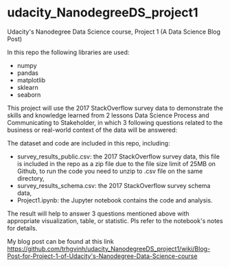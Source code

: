 # udacity_NanodegreeDS_project1
Udacity's Nanodegree Data Science course, Project 1 (A Data Science Blog Post)

In this repo the following libraries are used:
- numpy
- pandas
- matplotlib
- sklearn
- seaborn

This project will use the 2017 StackOverflow survey data to demonstrate the skills and knowledge learned from 2 lessons Data Science Process and Communicating to Stakeholder, in which 3 following questions related to the business or real-world context of the data will be answered:

The dataset and code are included in this repo, including:
- survey_results_public.csv: the 2017 StackOverflow survey data, this file is included in the repo as a zip file due to the file size limit of 25MB on Github, to run the code you need to unzip to .csv file on the same directory,
- survey_results_schema.csv: the 2017 StackOverflow survey schema data,
- Project1.ipynb: the Jupyter notebook contains the code and analysis.

The result will help to answer 3 questions mentioned above with appropriate visualization, table, or statistic. Pls refer to the notebook's notes for details.

My blog post can be found at this link https://github.com/trhgvinh/udacity_NanodegreeDS_project1/wiki/Blog-Post-for-Project-1-of-Udacity's-Nanodegree-Data-Science-course
